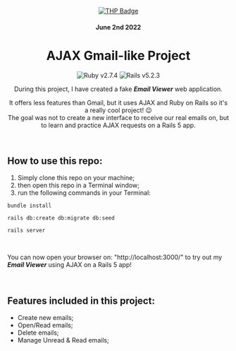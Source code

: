 <div align="center">

[![THP Badge](https://github.com/0xKubitus/Usefull-Stuff-for-README/blob/main/assets/mkdwn-badges/the-hacking-project.svg
)](https://www.thehackingproject.org/)
#### June 2nd 2022

# AJAX Gmail-like Project

![Ruby v2.7.4](https://img.shields.io/static/v1?logo=ruby&label=Ruby&message=v2.7.4&color=0B0D0E&style=for-the-badge&labelColor=CC342D)
![Rails v5.2.3](https://img.shields.io/static/v1?logo=rubyonrails&label=Rails&message=v5.2.3&color=0B0D0E&style=for-the-badge&labelColor=cc0000)

During this project, I have created a fake ***Email Viewer*** web application.  

It offers less features than Gmail, but it uses AJAX and Ruby on Rails so it's a really cool project! :wink:  
The goal was not to create a new interface to receive our real emails on, but to learn and practice AJAX requests on a Rails 5 app.

</div>
<br/>
  
  
## How to use this repo:
<ol>
  <li>Simply clone this repo on your machine;</li>
  <li>then open this repo in a Terminal window;</li>
  <li>run the following commands in your Terminal:</li>
</ol>

 ```
bundle install
``` 

 ```
rails db:create db:migrate db:seed
``` 

 ```
rails server
``` 

<br/>

You can now open your browser on: "http://localhost:3000/" to try out my ***Email Viewer*** using AJAX on a Rails 5 app!

<br/>

## Features included in this project:
<ul>
  <li>Create new emails;</li>
  <li>Open/Read emails;</li>
  <li>Delete emails;</li>
  <li>Manage Unread & Read emails;</li>
</ul>

